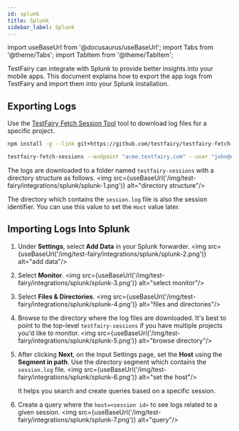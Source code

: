 ```yaml
---
id: splunk
title: Splunk
sidebar_label: Splunk
---
```


import useBaseUrl from '@docusaurus/useBaseUrl';
import Tabs from '@theme/Tabs';
import TabItem from '@theme/TabItem';

TestFairy can integrate with Splunk to provide better insights into your mobile apps. This document explains how to export the app logs from TestFairy and import them into your Splunk installation.

## Exporting Logs

Use the [TestFairy Fetch Session Tool](https://github.com/testfairy/testfairy-fetch-sessions) tool to download log files for a specific project.

```bash
npm install -g --link git+https://github.com/testfairy/testfairy-fetch-sessions.git

testfairy-fetch-sessions --endpoint "acme.testfairy.com" --user "john@example.com" --api-key "0123456789abcdef" --project-id=1000 --logs
```

The logs are downloaded to a folder named `testfairy-sessions` with a directory structure as follows.
<img src={useBaseUrl('/img/test-fairy/integrations/splunk/splunk-1.png')} alt="directory structure"/>

The directory which contains the `session.log` file is also the session identifier. You can use this value to set the `Host` value later.

## Importing Logs Into Splunk

1. Under **Settings**, select **Add Data** in your Splunk forwarder.
   <img src={useBaseUrl('/img/test-fairy/integrations/splunk/splunk-2.png')} alt="add data"/>

2. Select **Monitor**.
   <img src={useBaseUrl('/img/test-fairy/integrations/splunk/splunk-3.png')} alt="select monitor"/>

3. Select **Files & Directories**.
   <img src={useBaseUrl('/img/test-fairy/integrations/splunk/splunk-4.png')} alt="files and directories"/>

4. Browse to the directory where the log files are downloaded. It's best to point to the top-level `testfairy-sessions` if you have multiple projects you'd like to monitor.
   <img src={useBaseUrl('/img/test-fairy/integrations/splunk/splunk-5.png')} alt="browse directory"/>

5. After clicking **Next**, on the Input Settings page, set the **Host** using the **Segment in path**. Use the directory segment which contains the `session.log` file.
   <img src={useBaseUrl('/img/test-fairy/integrations/splunk/splunk-6.png')} alt="set the host"/>

   It helps you search and create queries based on a specific session.

6. Create a query where the `host=<session id>` to see logs related to a given session.
   <img src={useBaseUrl('/img/test-fairy/integrations/splunk/splunk-7.png')} alt="query"/>
